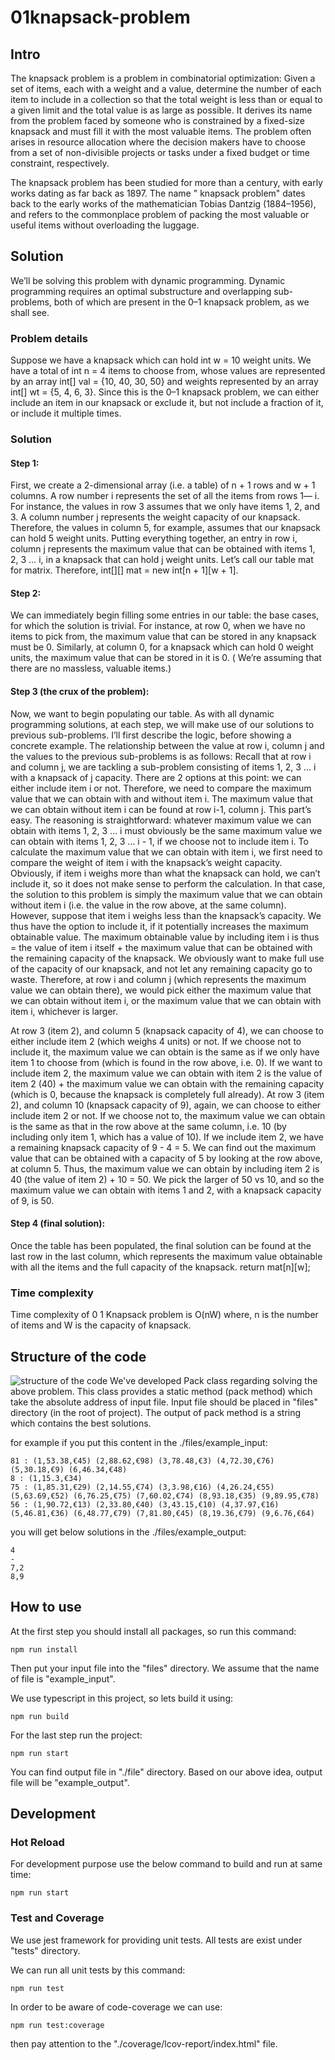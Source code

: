 # 01knapsack-problem

## Intro

The knapsack problem is a problem in combinatorial optimization:
Given a set of items, each with a weight and a value, determine the number of each item to include in a collection so
that the total weight is less than or equal to a given limit and the total value is as large as possible. It derives its
name from the problem faced by someone who is constrained by a fixed-size knapsack and must fill it with the most
valuable items. The problem often arises in resource allocation where the decision makers have to choose from a set of
non-divisible projects or tasks under a fixed budget or time constraint, respectively.

The knapsack problem has been studied for more than a century, with early works dating as far back as 1897. The name "
knapsack problem" dates back to the early works of the mathematician Tobias Dantzig (1884–1956), and refers to the
commonplace problem of packing the most valuable or useful items without overloading the luggage.

## Solution

We’ll be solving this problem with dynamic programming. Dynamic programming requires an optimal substructure and
overlapping sub-problems, both of which are present in the 0–1 knapsack problem, as we shall see.

### Problem details

Suppose we have a knapsack which can hold int w = 10 weight units. We have a total of int n = 4 items to choose from,
whose values are represented by an array int[] val = {10, 40, 30, 50} and weights represented by an array int[] wt = {5,
4, 6, 3}. Since this is the 0–1 knapsack problem, we can either include an item in our knapsack or exclude it, but not
include a fraction of it, or include it multiple times.

### Solution

#### Step 1:

First, we create a 2-dimensional array (i.e. a table) of n + 1 rows and w + 1 columns. A row number i represents the set
of all the items from rows 1— i. For instance, the values in row 3 assumes that we only have items 1, 2, and 3. A column
number j represents the weight capacity of our knapsack. Therefore, the values in column 5, for example, assumes that
our knapsack can hold 5 weight units. Putting everything together, an entry in row i, column j represents the maximum
value that can be obtained with items 1, 2, 3 … i, in a knapsack that can hold j weight units. Let’s call our table mat
for matrix. Therefore, int[][] mat = new int[n + 1][w + 1].

#### Step 2:

We can immediately begin filling some entries in our table: the base cases, for which the solution is trivial. For
instance, at row 0, when we have no items to pick from, the maximum value that can be stored in any knapsack must be 0.
Similarly, at column 0, for a knapsack which can hold 0 weight units, the maximum value that can be stored in it is 0. (
We’re assuming that there are no massless, valuable items.)

#### Step 3 (the crux of the problem):

Now, we want to begin populating our table. As with all dynamic programming solutions, at each step, we will make use of
our solutions to previous sub-problems. I’ll first describe the logic, before showing a concrete example. The
relationship between the value at row i, column j and the values to the previous sub-problems is as follows:
Recall that at row i and column j, we are tackling a sub-problem consisting of items 1, 2, 3 … i with a knapsack of j
capacity. There are 2 options at this point: we can either include item i or not. Therefore, we need to compare the
maximum value that we can obtain with and without item i. The maximum value that we can obtain without item i can be
found at row i-1, column j. This part’s easy. The reasoning is straightforward: whatever maximum value we can obtain
with items 1, 2, 3 … i must obviously be the same maximum value we can obtain with items 1, 2, 3 … i - 1, if we choose
not to include item i. To calculate the maximum value that we can obtain with item i, we first need to compare the
weight of item i with the knapsack’s weight capacity. Obviously, if item i weighs more than what the knapsack can hold,
we can’t include it, so it does not make sense to perform the calculation. In that case, the solution to this problem is
simply the maximum value that we can obtain without item i (i.e. the value in the row above, at the same column).
However, suppose that item i weighs less than the knapsack’s capacity. We thus have the option to include it, if it
potentially increases the maximum obtainable value. The maximum obtainable value by including item i is thus = the value
of item i itself + the maximum value that can be obtained with the remaining capacity of the knapsack. We obviously want
to make full use of the capacity of our knapsack, and not let any remaining capacity go to waste. Therefore, at row i
and column j (which represents the maximum value we can obtain there), we would pick either the maximum value that we
can obtain without item i, or the maximum value that we can obtain with item i, whichever is larger.

At row 3 (item 2), and column 5 (knapsack capacity of 4), we can choose to either include item 2 (which weighs 4 units)
or not. If we choose not to include it, the maximum value we can obtain is the same as if we only have item 1 to choose
from (which is found in the row above, i.e. 0). If we want to include item 2, the maximum value we can obtain with item
2 is the value of item 2 (40) + the maximum value we can obtain with the remaining capacity (which is 0, because the
knapsack is completely full already). At row 3 (item 2), and column 10 (knapsack capacity of 9), again, we can choose to
either include item 2 or not. If we choose not to, the maximum value we can obtain is the same as that in the row above
at the same column, i.e. 10 (by including only item 1, which has a value of 10). If we include item 2, we have a
remaining knapsack capacity of 9 - 4 = 5. We can find out the maximum value that can be obtained with a capacity of 5 by
looking at the row above, at column 5. Thus, the maximum value we can obtain by including item 2 is 40 (the value of
item 2) + 10 = 50. We pick the larger of 50 vs 10, and so the maximum value we can obtain with items 1 and 2, with a
knapsack capacity of 9, is 50.

#### Step 4 (final solution):

Once the table has been populated, the final solution can be found at the last row in the last column, which represents
the maximum value obtainable with all the items and the full capacity of the knapsack. return mat[n][w];

### Time complexity

Time complexity of 0 1 Knapsack problem is O(nW) where, n is the number of items and W is the capacity of knapsack.

## Structure of the code

![structure of the code](https://i.imgur.com/01FS45S.png)
We've developed Pack class regarding solving the above problem. This class provides a static method (pack method) which
take the absolute address of input file. Input file should be placed in "files" directory (in the root of project). The
output of pack method is a string which contains the best solutions.

for example if you put this content in the ./files/example_input:

```
81 : (1,53.38,€45) (2,88.62,€98) (3,78.48,€3) (4,72.30,€76) (5,30.18,€9) (6,46.34,€48)
8 : (1,15.3,€34)
75 : (1,85.31,€29) (2,14.55,€74) (3,3.98,€16) (4,26.24,€55) (5,63.69,€52) (6,76.25,€75) (7,60.02,€74) (8,93.18,€35) (9,89.95,€78)
56 : (1,90.72,€13) (2,33.80,€40) (3,43.15,€10) (4,37.97,€16) (5,46.81,€36) (6,48.77,€79) (7,81.80,€45) (8,19.36,€79) (9,6.76,€64)
```

you will get below solutions in the ./files/example_output:

```
4
-
7,2
8,9
```

## How to use

At the first step you should install all packages, so run this command:

```npm run install```

Then put your input file into the "files" directory. We assume that the name of file is "example_input".

We use typescript in this project, so lets build it using:

```npm run build```

For the last step run the project:

```npm run start```

You can find output file in "./file" directory. Based on our above idea, output file will be "example_output".

## Development

### Hot Reload

For development purpose use the below command to build and run at same time:

```npm run start```

### Test and Coverage

We use jest framework for providing unit tests. All tests are exist under "tests" directory.

We can run all unit tests by this command:

```npm run test```

In order to be aware of code-coverage we can use:

```npm run test:coverage```

then pay attention to the "./coverage/lcov-report/index.html" file. 

